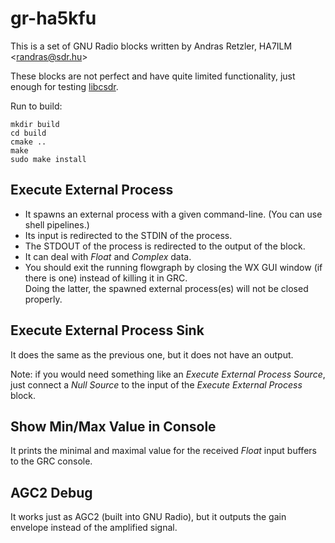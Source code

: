 gr-ha5kfu
=========

This is a set of GNU Radio blocks written by Andras Retzler, HA7ILM &lt;randras@sdr.hu&gt;

These blocks are not perfect and have quite limited functionality, just enough for testing <a href="http://github.com/simonyiszk/csdr">libcsdr</a>.

Run to build:

	mkdir build
	cd build
	cmake ..
	make
	sudo make install

## Execute External Process

- It spawns an external process with a given command-line. (You can use shell pipelines.)
- Its input is redirected to the STDIN of the process.
- The STDOUT of the process is redirected to the output of the block.
- It can deal with *Float* and *Complex* data.
- You should exit the running flowgraph by closing the WX GUI window (if there is one) instead of killing it in GRC.  
Doing the latter, the spawned external process(es) will not be closed properly.

## Execute External Process Sink

It does the same as the previous one, but it does not have an output.

Note: if you would need something like an *Execute External Process Source*, just connect a *Null Source* to the input of the *Execute External Process* block.

## Show Min/Max Value in Console

It prints the minimal and maximal value for the received *Float* input buffers to the GRC console.

## AGC2 Debug

It works just as AGC2 (built into GNU Radio), but it outputs the gain envelope instead of the amplified signal.


